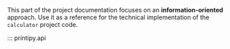 

This part of the project documentation focuses on
an **information-oriented** approach. Use it as a
reference for the technical implementation of the
`calculator` project code.

::: printipy.api
